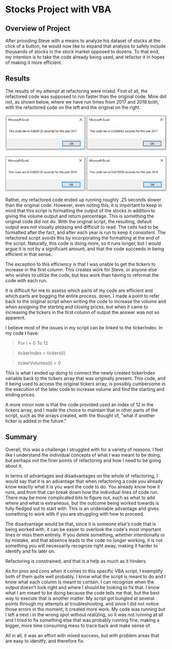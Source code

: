 # Stocks Project with VBA
## Overview of Project
After providing Steve with a means to analyze his dataset of stocks at the click of a button, he would now like to expand that analysis to safely include thousands of stocks in the stock market opposed to dozens. To that end, my intention is to take the code already being used, and refactor it in hopes of making it more efficient.

## Results
The results of my attempt at refactoring were mixed. First of all, the refactored code was supposed to run faster than the original code. Mine did not, as shown below, where we have run times from 2017 and 2018 both, with the refactored code on the left and the original on the right.

![Resources/VBA_Challenge_2017_Comparison.png](Resources/VBA_Challenge_2017_Comparison.png) 

![Resources/VBA_Challenge_2018_Comparison.png](Resources/VBA_Challenge_2018_Comparison.png) 

Rather, my refactored code ended up running roughly .25 seconds slower than the original code. However,  even noting this, it is important to keep in mind that this script is formatting the output of the stocks in addition to giving the volume output and return percentage. This is something the original code did not do. With the original script, the resulting, default output was not visually pleasing and difficult to read. The cells had to be formatted after the fact, and after each year is run to keep it consistent. The refactored script avoids this by incorporating the formatting at the end of the script. Naturally, this code is doing more, so it runs longer, but I would argue it is not by a significant amount, and that the code succeeds in being efficient in that sense.

The exception to this efficiency is that I was unable to get the tickers to increase in the first column. This creates work for Steve, or anyone else who wishes to utilize the code, but less work than having to reformat the code with each run.

It is difficult for me to assess which parts of my code are efficient and which parts are bogging the entire process. down. I made a point to refer back to the original script when writing the code to increase the volume and when assigning the starting and closing prices, but when it came to increasing the tickers in the first column of output the answer was not so apparent. 

I believe most of the issues in my script can be linked to the tickerIndex. In my code I have:
>For i = 0 To 12

>tickerIndex = tickers(i)

>tickerVolumes(i) = 0

This is what I ended up doing to connect the newly created tickerIndex variable back to the tickers array that was originally present. This code, and it being used to access the original tickers array, is possibly cumbersome in the execution of the later code to increase volume and find the starting and ending prices.

A more minor note is that the code provided used an index of 12 in the tickers array, and I made the choice to maintain that in other parts of the script, such as the arrays created, with the thought of, "what if another ticker is added in the future."

## Summary
Overall, this was a challenge I struggled with for a variety of reasons. I feel like I understand the individual concepts of what I was meant to be doing, but perhaps not the finer points of refactoring and how I need to be going about it.

In terms of advantages and disadvantages on the whole of refactoring, I would say that it is an advantage that when refactoring a code you already know exactly what it is you want the code to do. You already know how it runs, and from that can break down how the individual lines of code run. There may be more complicated bits to figure out, such as what to add where and what is extraneous, but the outcome being worked towards is fully fledged out to start with. This is an undeniable advantage and gives something to work with if you are struggling with how to proceed.

The disadvantage would be that, since it is someone else's code that is being worked with, it can be easier to overlook the code's most important lines or miss them entirely. If you delete something, whether intentionally or by mistake, and that absence leads to the code no longer working, it is not something you will necessarily recognize right away, making it harder to identify and fix later on.

Refactoring is constrained, and that is a help as much as it hinders.

As for pros and cons when it comes to this specific VBA script, I exemplify both of them quite well probably. I know what the script is meant to do and I know what each column is meant to contain. I can recognize when the output doesn't look right and where I should be looking to fix that. I know what I am meant to be doing because the code tells me that, but the best way to execute that is another matter. My script got bungled at several points through my attempts at troubleshooting, and since I did not notice those errors in the moment, it created more work. My code was running but I left a next i in the wrong spot without realizing, so it was not running at all and I tried to fix something else that was probably running fine, making a bigger, more time consuming mess to trace back and make sense of.

All in all, it was an effort with mixed success, but with problem areas that are easy to idenitfy, and therefore fix.
